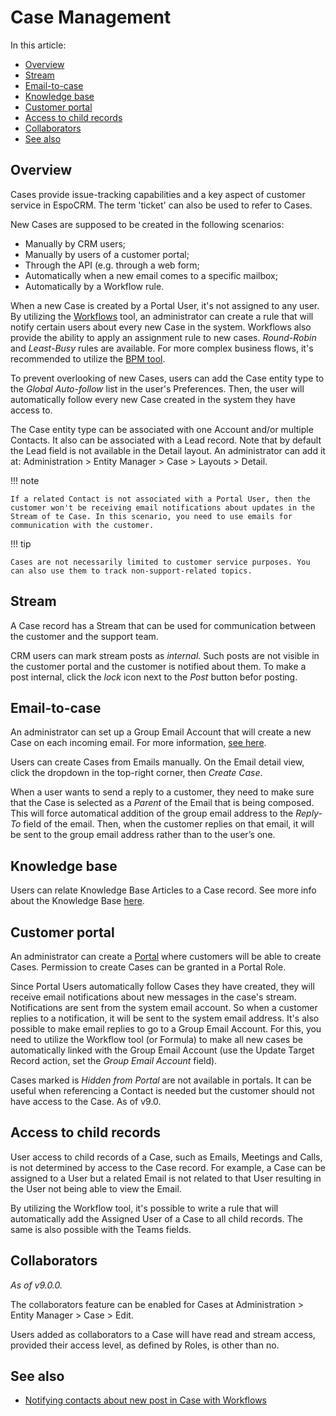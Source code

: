 # Case Management

In this article:

* [Overview](#overview)
* [Stream](#stream)
* [Email-to-case](#email-to-case)
* [Knowledge base](#knowledge-base)
* [Customer portal](#customer-portal)
* [Access to child records](#access-to-child-records)
* [Collaborators](#collaborators)
* [See also](#see-also)

## Overview

Cases provide issue-tracking capabilities and a key aspect of customer service in EspoCRM. The term 'ticket' can also be used to refer to Cases.

New Cases are supposed to be created in the following scenarios:

* Manually by CRM users;
* Manually by users of a customer portal;
* Through the API (e.g. through a web form;
* Automatically when a new email comes to a specific mailbox;
* Automatically by a Workflow rule.

When a new Case is created by a Portal User, it's not assigned to any user. By utilizing the [Workflows](../administration/workflows.md) tool, an administrator can create a rule that will notify certain users about every new Case in the system. Workflows also provide the ability to apply an assignment rule to new cases. *Round-Robin* and *Least-Busy* rules are available. For more complex business flows, it's recommended to utilize the [BPM tool](../administration/bpm.md).

To prevent overlooking of new Cases, users can add the Case entity type to the *Global Auto-follow* list in the user's Preferences. Then, the user will automatically follow every new Case created in the system they have access to.

The Case entity type can be associated with one Account and/or multiple Contacts. It also can be associated with a Lead record. Note that by default the Lead field is not available in the Detail layout. An administrator can add it at: Administration > Entity Manager > Case > Layouts > Detail.

!!! note

    If a related Contact is not associated with a Portal User, then the customer won't be receiving email notifications about updates in the Stream of te Case. In this scenario, you need to use emails for communication with the customer.

!!! tip

    Cases are not necessarily limited to customer service purposes. You can also use them to track non-support-related topics.

## Stream

A Case record has a Stream that can be used for communication between the customer and the support team.

CRM users can mark stream posts as *internal*. Such posts are not visible in the customer portal and the customer is notified about them. To make a post internal, click the *lock* icon next to the *Post* button befor posting.

## Email-to-case

An administrator can set up a Group Email Account that will create a new Case on each incoming email. For more information, [see here](../administration/emails.md).

Users can create Cases from Emails manually. On the Email detail view, click the dropdown in the top-right corner, then *Create Case*.

When a user wants to send a reply to a customer, they need to make sure that the Case is selected as a *Parent* of the Email that is being composed. This will force automatical addition of the group email address to the *Reply-To* field of the email. Then, when the customer replies on that email, it will be sent to the group email address rather than to the user’s one.

## Knowledge base

Users can relate Knowledge Base Articles to a Case record. See more info about the Knowledge Base [here](knowledge-base.md).

## Customer portal

An administrator can create a [Portal](../administration/portal.md) where customers will be able to create Cases. Permission to create Cases can be granted in a Portal Role.

Since Portal Users automatically follow Cases they have created, they will receive email notifications about new messages in the case's stream. Notifications are sent from the system email account. So when a customer replies to a notification, it will be sent to the system email address. It's also possible to make email replies to go to a Group Email Account. For this, you need to utilize the Workflow tool (or Formula) to make all new cases be automatically linked with the Group Email Account (use the Update Target Record action, set the *Group Email Account* field).

Cases marked is *Hidden from Portal* are not available in portals. It can be useful when referencing a Contact is needed but the customer should not have access to the Case. As of v9.0.

## Access to child records

User access to child records of a Case, such as Emails, Meetings and Calls, is not determined by access to the Case record. For example, a Case can be assigned to a User but a related Email is not related to that User resulting in the User not being able to view the Email.

By utilizing the Workflow tool, it's possible to write a rule that will automatically add the Assigned User of a Case to all child records. The same is also possible with the Teams fields.

## Collaborators

*As of v9.0.0.*

The collaborators feature can be enabled for Cases at Administration > Entity Manager > Case > Edit.

Users added as collaborators to a Case will have read and stream access, provided their access level, as defined by Roles, is other than no.

## See also

* [Notifying contacts about new post in Case with Workflows](https://www.espocrm.com/blog/notifying-contacts-about-new-post-in-case-with-workflows/)
